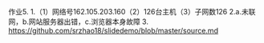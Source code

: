 作业5.
1.（1）网络号162.105.203.160（2）126台主机（3）子网数126
2.a.未联网，b.网站服务器出错，c.浏览器本身故障
3. https://github.com/srzhao18/slidedemo/blob/master/source.md
